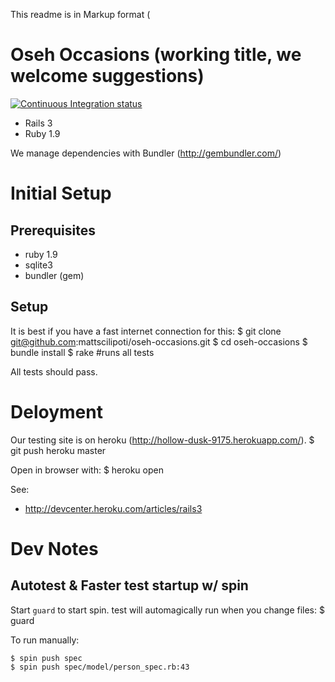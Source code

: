 This readme is in Markup format (

Oseh Occasions (working title, we welcome suggestions)
===============================

[![Continuous Integration status](https://secure.travis-ci.org/mattscilipoti/oseh-occasions.png)](http://travis-ci.org/mattscilipoti/oseh-occasions)

* Rails 3
* Ruby 1.9

We manage dependencies with Bundler (http://gembundler.com/)


Initial Setup
==============

Prerequisites
-------------
* ruby 1.9
* sqlite3
* bundler (gem)


Setup
-----
  It is best if you have a fast internet connection for this:
    $ git clone git@github.com:mattscilipoti/oseh-occasions.git
    $ cd oseh-occasions
    $ bundle install
    $ rake  #runs all tests

All tests should pass.



Deloyment
==========

Our testing site is on heroku (http://hollow-dusk-9175.herokuapp.com/).
    $ git push heroku master

Open in browser with:
    $ heroku open

See: 
* http://devcenter.heroku.com/articles/rails3


Dev Notes
===========

Autotest & Faster test startup w/ spin
---------------------------
Start `guard` to start spin. test will automagically run when you change files:
  $ guard

To run manually:

    $ spin push spec
    $ spin push spec/model/person_spec.rb:43
